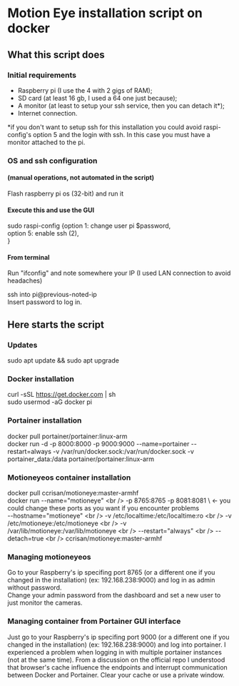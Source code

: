 # Motion Eye installation script on docker
## What this script does

### Initial requirements
- Raspberry pi (I use the 4 with 2 gigs of RAM);<br />
- SD card (at least 16 gb, I used a 64 one just because);<br />
- A monitor (at least to setup your ssh service, then you can detach it*);<br />
- Internet connection.<br />

*if you don't want to setup ssh for this installation you could avoid raspi-config's option 5 and the login with ssh. In this case you must have a monitor attached to the pi. 

### OS and ssh configuration
#### (manual operations, not automated in the script)
Flash raspberry pi os (32-bit) and run it<br />

#### Execute this and use the GUI
sudo raspi-config {option 1: change user pi $password,<br />
                   option 5: enable ssh (2),<br />
                  }<br />

#### From terminal
Run "ifconfig" and note somewhere your IP (I used LAN connection to avoid headaches)<br />

ssh into pi@previous-noted-ip<br />
Insert password to log in.<br />

## Here starts the script
### Updates
sudo apt update && sudo apt upgrade

### Docker installation
curl -sSL https://get.docker.com | sh<br />
sudo usermod -aG docker pi<br />

### Portainer installation
docker pull portainer/portainer:linux-arm<br />
docker run -d -p 8000:8000 -p 9000:9000 --name=portainer --restart=always -v /var/run/docker.sock:/var/run/docker.sock -v portainer_data:/data portainer/portainer:linux-arm<br />

### Motioneyeos container installation
docker pull ccrisan/motioneye:master-armhf<br />
docker run --name="motioneye" \<br />
    -p 8765:8765 -p 8081:8081 \ <- you could change these ports as you want if you encounter problems<br />
    --hostname="motioneye" \<br />
    -v /etc/localtime:/etc/localtime:ro \<br />
    -v /etc/motioneye:/etc/motioneye \<br />
    -v /var/lib/motioneye:/var/lib/motioneye \<br />
    --restart="always" \<br />
    --detach=true \<br />
    ccrisan/motioneye:master-armhf<br />

### Managing motioneyeos
Go to your Raspberry's ip specifing port 8765 (or a different one if you changed in the installation) (ex: 192.168.238:9000) and log in as admin without password.<br />
Change your admin password from the dashboard and set a new user to just monitor the cameras.<br />

### Managing container from Portainer GUI interface
Just go to your Raspberry's ip specifing port 9000 (or a different one if you changed in the installation) (ex: 192.168.238:9000) and log into portainer.
I experienced a problem when logging in with multiple portainer instances (not at the same time).
From a discussion on the official repo I understood that browser's cache influence the endpoints and interrupt communication between Docker and Portainer.
Clear your cache or use a private window.